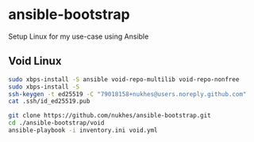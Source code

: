 # ansible-bootstrap
Setup Linux for my use-case using Ansible
## Void Linux
```bash
sudo xbps-install -S ansible void-repo-multilib void-repo-nonfree
sudo xbps-install -S
ssh-keygen -t ed25519 -C "79018158+nukhes@users.noreply.github.com"
cat .ssh/id_ed25519.pub
```
```bash
git clone https://github.com/nukhes/ansible-bootstrap.git
cd ./ansible-bootstrap/void
ansible-playbook -i inventory.ini void.yml
```
